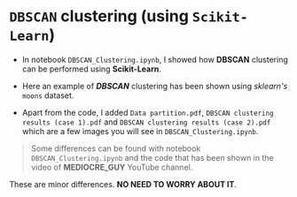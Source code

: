 # `DBSCAN` clustering (using `Scikit-Learn`)

* In notebook `DBSCAN_Clustering.ipynb`, I showed how __DBSCAN__ clustering can be performed using **Scikit-Learn**.

* Here an example of _**DBSCAN**_ clustering has been shown using _sklearn's_ `moons` dataset.
 
* Apart from the code, I added `Data partition.pdf`, `DBSCAN clustering results (case 1).pdf` and `DBSCAN clustering results (case 2).pdf` which are a few images you will see in `DBSCAN_Clustering.ipynb`.

> Some differences can be found with notebook `DBSCAN_Clustering.ipynb` and the code that has been shown in the video of __MEDIOCRE_GUY__ YouTube channel.

These are minor differences. __NO NEED TO WORRY ABOUT IT__.
